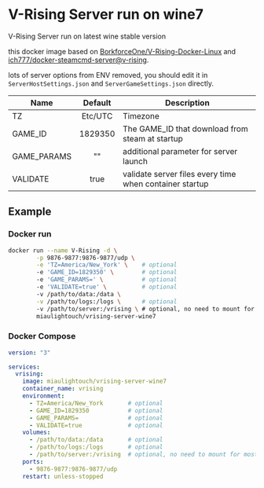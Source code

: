 # V-Rising Server run on wine7

V-Rising Server run on latest wine stable version

this docker image based on [BorkforceOne/V-Rising-Docker-Linux](https://github.com/BorkforceOne/V-Rising-Docker-Linux) and [ich777/docker-steamcmd-server@v-rising](https://github.com/ich777/docker-steamcmd-server/tree/vrising).

lots of server options from ENV removed, you should edit it in `ServerHostSettings.json` and `ServerGameSettings.json` directly.

| Name | Default | Description |
| ---- |:-------:| ----------- |
| TZ | Etc/UTC | Timezone |
| GAME_ID | 1829350 | The GAME_ID that download from steam at startup
| GAME_PARAMS | "" | additional parameter for server launch
| VALIDATE | true | validate server files every time when container startup

## Example

### Docker run

```sh
docker run --name V-Rising -d \
        -p 9876-9877:9876-9877/udp \
        -e 'TZ=America/New_York' \    # optional
        -e 'GAME_ID=1829350' \        # optional
        -e 'GAME_PARAMS=' \           # optional
        -e 'VALIDATE=true' \          # optional
        -v /path/to/data:/data \
        -v /path/to/logs:/logs \      # optional
        -v /path/to/server:/vrising \ # optional, no need to mount for most case
        miaulightouch/vrising-server-wine7
```

### Docker Compose

```yml
version: "3"

services:
  vrising:
    image: miaulightouch/vrising-server-wine7
    container_name: vrising
    environment:
      - TZ=America/New_York       # optional
      - GAME_ID=1829350           # optional
      - GAME_PARAMS=              # optional
      - VALIDATE=true             # optional
    volumes:
      - /path/to/data:/data       # optional
      - /path/to/logs:/logs       # optional
      - /path/to/server:/vrising  # optional, no need to mount for most case
    ports:
      - 9876-9877:9876-9877/udp
    restart: unless-stopped
```
